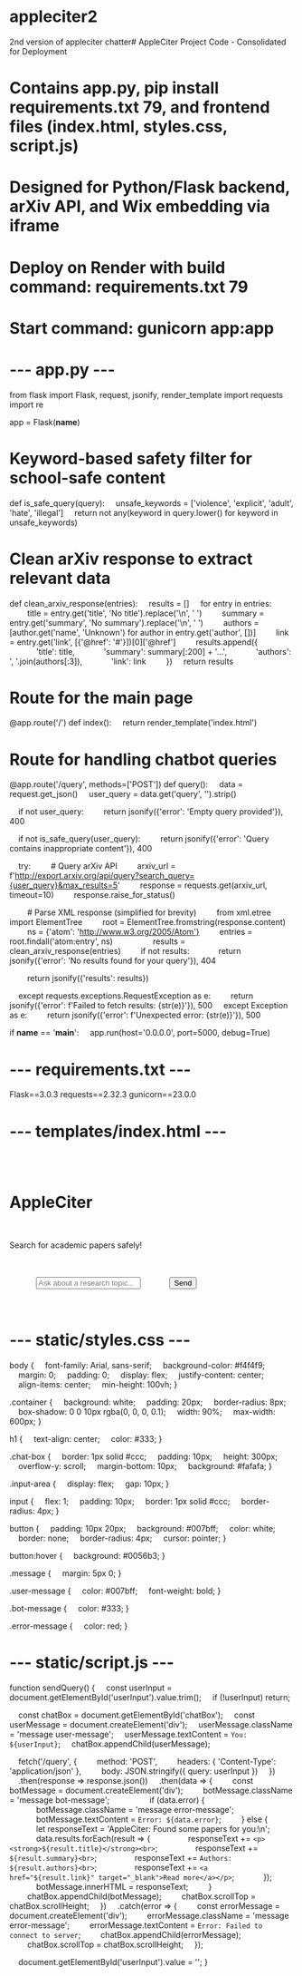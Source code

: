 # appleciter2
2nd version of appleciter chatter# AppleCiter Project Code - Consolidated for Deployment
# Contains app.py, pip install requirements.txt 79, and frontend files (index.html, styles.css, script.js)
# Designed for Python/Flask backend, arXiv API, and Wix embedding via iframe
# Deploy on Render with build command: requirements.txt 79
# Start command: gunicorn app:app

# --- app.py ---
from flask import Flask, request, jsonify, render_template
import requests
import re

app = Flask(__name__)

# Keyword-based safety filter for school-safe content
def is_safe_query(query):
    unsafe_keywords = ['violence', 'explicit', 'adult', 'hate', 'illegal']
    return not any(keyword in query.lower() for keyword in unsafe_keywords)

# Clean arXiv response to extract relevant data
def clean_arxiv_response(entries):
    results = []
    for entry in entries:
        title = entry.get('title', 'No title').replace('\n', ' ')
        summary = entry.get('summary', 'No summary').replace('\n', ' ')
        authors = [author.get('name', 'Unknown') for author in entry.get('author', [])]
        link = entry.get('link', [{'@href': '#'}])[0]['@href']
        results.append({
            'title': title,
            'summary': summary[:200] + '...',
            'authors': ', '.join(authors[:3]),
            'link': link
        })
    return results

# Route for the main page
@app.route('/')
def index():
    return render_template('index.html')

# Route for handling chatbot queries
@app.route('/query', methods=['POST'])
def query():
    data = request.get_json()
    user_query = data.get('query', '').strip()

    if not user_query:
        return jsonify({'error': 'Empty query provided'}), 400

    if not is_safe_query(user_query):
        return jsonify({'error': 'Query contains inappropriate content'}), 400

    try:
        # Query arXiv API
        arxiv_url = f'http://export.arxiv.org/api/query?search_query={user_query}&max_results=5'
        response = requests.get(arxiv_url, timeout=10)
        response.raise_for_status()

        # Parse XML response (simplified for brevity)
        from xml.etree import ElementTree
        root = ElementTree.fromstring(response.content)
        ns = {'atom': 'http://www.w3.org/2005/Atom'}
        entries = root.findall('atom:entry', ns)
        
        results = clean_arxiv_response(entries)
        if not results:
            return jsonify({'error': 'No results found for your query'}), 404

        return jsonify({'results': results})

    except requests.exceptions.RequestException as e:
        return jsonify({'error': f'Failed to fetch results: {str(e)}'}), 500
    except Exception as e:
        return jsonify({'error': f'Unexpected error: {str(e)}'}), 500

if __name__ == '__main__':
    app.run(host='0.0.0.0', port=5000, debug=True)

# --- requirements.txt ---
Flask==3.0.3
requests==2.32.3
gunicorn==23.0.0

# --- templates/index.html ---
<!DOCTYPE html>
<html lang="en">
<head>
    <meta charset="UTF-8">
    <meta name="viewport" content="width=device-width, initial-scale=1.0">
    <title>AppleCiter - Academic Search Chatbot</title>
    <link rel="stylesheet" href="{{ url_for('static', filename='styles.css') }}">
</head>
<body>
    <div class="container">
        <h1>AppleCiter</h1>
        <p>Search for academic papers safely!</p>
        <div class="chat-box" id="chatBox"></div>
        <div class="input-area">
            <input type="text" id="userInput" placeholder="Ask about a research topic...">
            <button onclick="sendQuery()">Send</button>
        </div>
    </div>
    <script src="{{ url_for('static', filename='script.js') }}"></script>
</body>
</html>

# --- static/styles.css ---
body {
    font-family: Arial, sans-serif;
    background-color: #f4f4f9;
    margin: 0;
    padding: 0;
    display: flex;
    justify-content: center;
    align-items: center;
    min-height: 100vh;
}

.container {
    background: white;
    padding: 20px;
    border-radius: 8px;
    box-shadow: 0 0 10px rgba(0, 0, 0, 0.1);
    width: 90%;
    max-width: 600px;
}

h1 {
    text-align: center;
    color: #333;
}

.chat-box {
    border: 1px solid #ccc;
    padding: 10px;
    height: 300px;
    overflow-y: scroll;
    margin-bottom: 10px;
    background: #fafafa;
}

.input-area {
    display: flex;
    gap: 10px;
}

input {
    flex: 1;
    padding: 10px;
    border: 1px solid #ccc;
    border-radius: 4px;
}

button {
    padding: 10px 20px;
    background: #007bff;
    color: white;
    border: none;
    border-radius: 4px;
    cursor: pointer;
}

button:hover {
    background: #0056b3;
}

.message {
    margin: 5px 0;
}

.user-message {
    color: #007bff;
    font-weight: bold;
}

.bot-message {
    color: #333;
}

.error-message {
    color: red;
}

# --- static/script.js ---
function sendQuery() {
    const userInput = document.getElementById('userInput').value.trim();
    if (!userInput) return;

    const chatBox = document.getElementById('chatBox');
    const userMessage = document.createElement('div');
    userMessage.className = 'message user-message';
    userMessage.textContent = `You: ${userInput}`;
    chatBox.appendChild(userMessage);

    fetch('/query', {
        method: 'POST',
        headers: { 'Content-Type': 'application/json' },
        body: JSON.stringify({ query: userInput })
    })
    .then(response => response.json())
    .then(data => {
        const botMessage = document.createElement('div');
        botMessage.className = 'message bot-message';
        
        if (data.error) {
            botMessage.className = 'message error-message';
            botMessage.textContent = `Error: ${data.error}`;
        } else {
            let responseText = 'AppleCiter: Found some papers for you:\n';
            data.results.forEach(result => {
                responseText += `<p><strong>${result.title}</strong><br>`;
                responseText += `${result.summary}<br>`;
                responseText += `Authors: ${result.authors}<br>`;
                responseText += `<a href="${result.link}" target="_blank">Read more</a></p>`;
            });
            botMessage.innerHTML = responseText;
        }
        chatBox.appendChild(botMessage);
        chatBox.scrollTop = chatBox.scrollHeight;
    })
    .catch(error => {
        const errorMessage = document.createElement('div');
        errorMessage.className = 'message error-message';
        errorMessage.textContent = `Error: Failed to connect to server`;
        chatBox.appendChild(errorMessage);
        chatBox.scrollTop = chatBox.scrollHeight;
    });

    document.getElementById('userInput').value = '';
}

